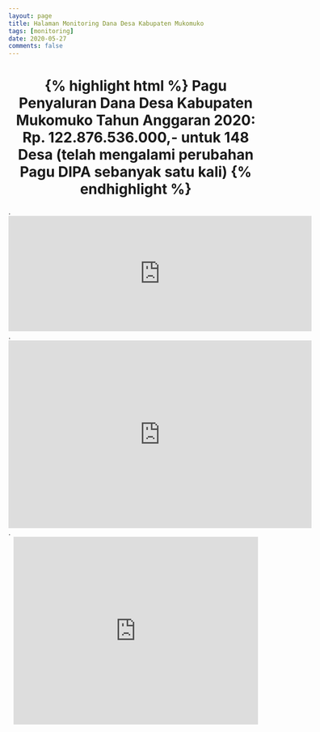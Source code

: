 ```yaml
---
layout: page
title: Halaman Monitoring Dana Desa Kabupaten Mukomuko
tags: [monitoring]
date: 2020-05-27
comments: false
---
```

<center><h1>
{% highlight html %}
Pagu Penyaluran Dana Desa Kabupaten Mukomuko Tahun Anggaran 2020:
Rp. 122.876.536.000,-
untuk 148 Desa (telah mengalami perubahan Pagu DIPA sebanyak satu kali)
{% endhighlight %}
</center></h1>
.
<center>
<iframe width="600" height="228.4691666666667" seamless frameborder="0" scrolling="no" src="https://docs.google.com/spreadsheets/d/e/2PACX-1vQLCn36KKkRfWm4qyj9H-QsgjFZvNdgh1eYtICC_HOLLOO-DCTZLBFANCkTXmlDmDN4uxiRx-TnExH6/pubchart?oid=462527896&amp;format=interactive"></iframe>
</center>
.
<center>
<iframe width="600" height="371" seamless frameborder="0" scrolling="no" src="https://docs.google.com/spreadsheets/d/e/2PACX-1vQLCn36KKkRfWm4qyj9H-QsgjFZvNdgh1eYtICC_HOLLOO-DCTZLBFANCkTXmlDmDN4uxiRx-TnExH6/pubchart?oid=831873025&amp;format=interactive"></iframe>
</center>
.
<center>
<iframe width="483.5" height="371" seamless frameborder="0" scrolling="no" src="https://docs.google.com/spreadsheets/d/e/2PACX-1vQLCn36KKkRfWm4qyj9H-QsgjFZvNdgh1eYtICC_HOLLOO-DCTZLBFANCkTXmlDmDN4uxiRx-TnExH6/pubchart?oid=152696882&amp;format=interactive"></iframe>
</center>
